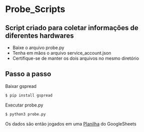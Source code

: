 # Probe_Scripts

## Script criado para coletar informações de diferentes hardwares
- Baixe o arquivo probe.py
- Tenha em mãos o arquivo service_account.json
- Certifique-se de manter os dois arquivos no mesmo diretório

## Passo a passo

Baixar gspread
```bash
$ pip install gspread
```

Executar probe.py
``` bash
$ python3 probe.py
```

Os dados são então jogados em uma [Planilha](https://docs.google.com/spreadsheets/d/1mFA4W2FpUhi_gUcvUZfNNyV_VQqcjz8Yv-W_-9PWos0/edit?gid=909281549#gid=909281549) do GoogleSheets
